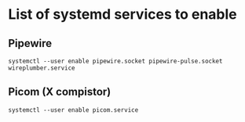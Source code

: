 # List of systemd services to enable

## Pipewire

`systemctl --user enable pipewire.socket pipewire-pulse.socket wireplumber.service`

## Picom (X compistor)

`systemctl --user enable picom.service`

